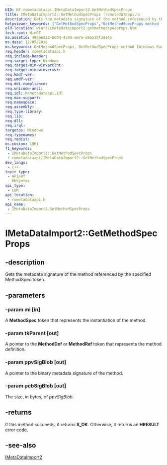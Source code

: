 ```yaml
---
UID: NF:rometadataapi.IMetaDataImport2.GetMethodSpecProps
title: IMetaDataImport2::GetMethodSpecProps (rometadataapi.h)
description: Gets the metadata signature of the method referenced by the specified MethodSpec token.
helpviewer_keywords: ["GetMethodSpecProps","GetMethodSpecProps method [Windows Runtime]","GetMethodSpecProps method [Windows Runtime]","IMetaDataImport2 interface","IMetaDataImport2 interface [Windows Runtime]","GetMethodSpecProps method","IMetaDataImport2.GetMethodSpecProps","IMetaDataImport2::GetMethodSpecProps","rometadataapi/IMetaDataImport2::GetMethodSpecProps","winrt.imetadataimport2_getmethodspecprops"]
old-location: winrt\imetadataimport2_getmethodspecprops.htm
tech.root: WinRT
ms.assetid: 498ee212-000d-4204-ae7a-de553bf3ea45
ms.date: 12/05/2018
ms.keywords: GetMethodSpecProps, GetMethodSpecProps method [Windows Runtime], GetMethodSpecProps method [Windows Runtime],IMetaDataImport2 interface, IMetaDataImport2 interface [Windows Runtime],GetMethodSpecProps method, IMetaDataImport2.GetMethodSpecProps, IMetaDataImport2::GetMethodSpecProps, rometadataapi/IMetaDataImport2::GetMethodSpecProps, winrt.imetadataimport2_getmethodspecprops
req.header: rometadataapi.h
req.include-header: 
req.target-type: Windows
req.target-min-winverclnt: 
req.target-min-winversvr: 
req.kmdf-ver: 
req.umdf-ver: 
req.ddi-compliance: 
req.unicode-ansi: 
req.idl: Rometadataapi.idl
req.max-support: 
req.namespace: 
req.assembly: 
req.type-library: 
req.lib: 
req.dll: 
req.irql: 
targetos: Windows
req.typenames: 
req.redist: 
ms.custom: 19H1
f1_keywords:
 - IMetaDataImport2::GetMethodSpecProps
 - rometadataapi/IMetaDataImport2::GetMethodSpecProps
dev_langs:
 - c++
topic_type:
 - APIRef
 - kbSyntax
api_type:
 - COM
api_location:
 - rometadataapi.h
api_name:
 - IMetaDataImport2.GetMethodSpecProps
---
```


# IMetaDataImport2::GetMethodSpecProps


## -description

Gets the metadata signature of the method referenced by the specified MethodSpec token.

## -parameters

### -param mi [in]

A <b>MethodSpec</b> token that represents the instantiation of the method.

### -param tkParent [out]

A pointer to the <b>MethodDef</b> or <b>MethodRef</b> token that represents the method definition.

### -param ppvSigBlob [out]

 A pointer to the binary metadata signature of the method.

### -param pcbSigBlob [out]

The size, in bytes, of <i>ppvSigBlob</i>.

## -returns

If this method succeeds, it returns <b xmlns:loc="http://microsoft.com/wdcml/l10n">S_OK</b>. Otherwise, it returns an <b xmlns:loc="http://microsoft.com/wdcml/l10n">HRESULT</b> error code.

## -see-also

<a href="https://docs.microsoft.com/windows/desktop/api/rometadataapi/nn-rometadataapi-imetadataimport2">IMetaDataImport2</a>

